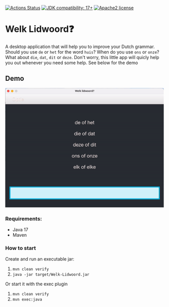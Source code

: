 [![Actions Status](https://github.com/Hakky54/welk-lidwoord/workflows/Build/badge.svg)](https://github.com/Hakky54/welk-lidwoord/actions)
[![JDK compatibility: 17+](https://img.shields.io/badge/JDK_compatibility-17+-blue.svg)](#)
[![Apache2 license](https://img.shields.io/badge/license-Aache2.0-blue.svg)](https://github.com/Hakky54/sslcontext-kickstart/blob/master/LICENSE)

# Welk Lidwoord❓
A desktop application that will help you to improve your Dutch grammar. Should you use `de` or `het` for the word `huis`?
When do you use `ons` or `onze`? What about `die`, `dat`, `dit` or `deze`.
Don't worry, this little app will quicly help you out whenever you need some help. See below for the demo

## Demo
![alt text](https://github.com/Hakky54/welk-lidwoord/blob/master/images/demo.gif?raw=true)

### Requirements:
- Java 17
- Maven

### How to start
Create and run an executable jar:
1. `mvn clean verify`
2. `java -jar target/Welk-Lidwoord.jar`

Or start it with the exec plugin
1. `mvn clean verify`
2. `mvn exec:java`
